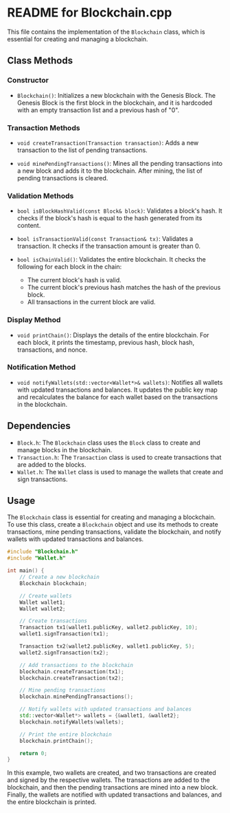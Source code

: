 # README for Blockchain.cpp

This file contains the implementation of the `Blockchain` class, which is essential for creating and managing a blockchain.

## Class Methods

### Constructor

- `Blockchain()`: Initializes a new blockchain with the Genesis Block. The Genesis Block is the first block in the blockchain, and it is hardcoded with an empty transaction list and a previous hash of "0".

### Transaction Methods

- `void createTransaction(Transaction transaction)`: Adds a new transaction to the list of pending transactions.

- `void minePendingTransactions()`: Mines all the pending transactions into a new block and adds it to the blockchain. After mining, the list of pending transactions is cleared.

### Validation Methods

- `bool isBlockHashValid(const Block& block)`: Validates a block's hash. It checks if the block's hash is equal to the hash generated from its content.

- `bool isTransactionValid(const Transaction& tx)`: Validates a transaction. It checks if the transaction amount is greater than 0.

- `bool isChainValid()`: Validates the entire blockchain. It checks the following for each block in the chain:
  - The current block's hash is valid.
  - The current block's previous hash matches the hash of the previous block.
  - All transactions in the current block are valid.

### Display Method

- `void printChain()`: Displays the details of the entire blockchain. For each block, it prints the timestamp, previous hash, block hash, transactions, and nonce.

### Notification Method

- `void notifyWallets(std::vector<Wallet*>& wallets)`: Notifies all wallets with updated transactions and balances. It updates the public key map and recalculates the balance for each wallet based on the transactions in the blockchain.

## Dependencies

- `Block.h`: The `Blockchain` class uses the `Block` class to create and manage blocks in the blockchain.
- `Transaction.h`: The `Transaction` class is used to create transactions that are added to the blocks.
- `Wallet.h`: The `Wallet` class is used to manage the wallets that create and sign transactions.

## Usage

The `Blockchain` class is essential for creating and managing a blockchain. To use this class, create a `Blockchain` object and use its methods to create transactions, mine pending transactions, validate the blockchain, and notify wallets with updated transactions and balances.

```cpp
#include "Blockchain.h"
#include "Wallet.h"

int main() {
    // Create a new blockchain
    Blockchain blockchain;

    // Create wallets
    Wallet wallet1;
    Wallet wallet2;

    // Create transactions
    Transaction tx1(wallet1.publicKey, wallet2.publicKey, 10);
    wallet1.signTransaction(tx1);

    Transaction tx2(wallet2.publicKey, wallet1.publicKey, 5);
    wallet2.signTransaction(tx2);

    // Add transactions to the blockchain
    blockchain.createTransaction(tx1);
    blockchain.createTransaction(tx2);

    // Mine pending transactions
    blockchain.minePendingTransactions();

    // Notify wallets with updated transactions and balances
    std::vector<Wallet*> wallets = {&wallet1, &wallet2};
    blockchain.notifyWallets(wallets);

    // Print the entire blockchain
    blockchain.printChain();

    return 0;
}
```

In this example, two wallets are created, and two transactions are created and signed by the respective wallets. The transactions are added to the blockchain, and then the pending transactions are mined into a new block. Finally, the wallets are notified with updated transactions and balances, and the entire blockchain is printed.